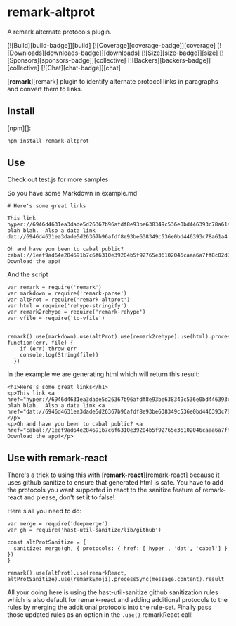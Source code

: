 # remark-altprot
A remark alternate protocols plugin.

[![Build][build-badge]][build]
[![Coverage][coverage-badge]][coverage]
[![Downloads][downloads-badge]][downloads]
[![Size][size-badge]][size]
[![Sponsors][sponsors-badge]][collective]
[![Backers][backers-badge]][collective]
[![Chat][chat-badge]][chat]

[**remark**][remark] plugin to identify alternate protocol links in paragraphs and convert them to links.

## Install

[npm][]:

```sh
npm install remark-altprot
```

## Use
Check out test.js for more samples

So you have some Markdown in example.md
```
# Here's some great links

This link hyper://6946d4631ea3dade5d26367b96afdf8e93be638349c536e0bd446393c78a61a4/ blah blah.  Also a data link dat://6946d4631ea3dade5d26367b96afdf8e93be638349c536e0bd446393c78a61a4

Oh and have you been to cabal public? cabal://1eef9ad64e284691b7c6f6310e39204b5f92765e36102046caaa6a7ff8c02d74/ Download the app!
```

And the script
```
var remark = require('remark')
var markdown = require('remark-parse')
var altProt = require('remark-altprot')
var html = require('rehype-stringify')
var remark2rehype = require('remark-rehype')
var vfile = require('to-vfile')

 remark().use(markdown).use(altProt).use(remark2rehype).use(html).process(vfile.readSync('example.md'), function(err, file) {
    if (err) throw err
    console.log(String(file))
  })

```

In the example we are generating html which will return this result:
```
<h1>Here's some great links</h1>
<p>This link <a href="hyper://6946d4631ea3dade5d26367b96afdf8e93be638349c536e0bd446393c78a61a4/">hyper://6946d4631ea3dade5d26367b96afdf8e93be638349c536e0bd446393c78a61a4/</a> blah blah.  Also a data link <a href="dat://6946d4631ea3dade5d26367b96afdf8e93be638349c536e0bd446393c78a61a4">dat://6946d4631ea3dade5d26367b96afdf8e93be638349c536e0bd446393c78a61a4</a></p>
<p>Oh and have you been to cabal public? <a href="cabal://1eef9ad64e284691b7c6f6310e39204b5f92765e36102046caaa6a7ff8c02d74/">cabal://1eef9ad64e284691b7c6f6310e39204b5f92765e36102046caaa6a7ff8c02d74/</a> Download the app!</p>    
```

## Use with remark-react
There's a trick to using this with [**remark-react**][remark-react] because it uses github sanitize to ensure that generated html is safe. You have to add the protocols you want supported in react to the sanitize feature of remark-react and please, don't set it to false!

Here's all you need to do:
```
var merge = require('deepmerge')
var gh = require('hast-util-sanitize/lib/github')

const altProtSanitize = {
  sanitize: merge(gh, { protocols: { href: ['hyper', 'dat', 'cabal'] } })
}

remark().use(altProt).use(remarkReact, altProtSanitize).use(remarkEmoji).processSync(message.content).result
```
All your doing here is using the hast-util-sanitize github sanitization rules which is also default for remark-react and adding additional protocols to the rules by merging the additional protocols into the rule-set. Finally pass those updated rules as an option in the `.use()` remarkReact call!

